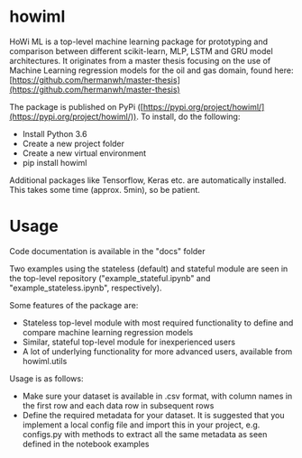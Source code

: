 # howiml
HoWi ML is a top-level machine learning package for prototyping and comparison between different scikit-learn, MLP, LSTM and GRU model architectures. It originates from a master thesis focusing on the use of Machine Learning regression models for the oil and gas domain, found here: [https://github.com/hermanwh/master-thesis](https://github.com/hermanwh/master-thesis)

The package is published on PyPi ([https://pypi.org/project/howiml/](https://pypi.org/project/howiml/)). To install, do the following:
- Install Python 3.6
- Create a new project folder
- Create a new virtual environment
- pip install howiml

Additional packages like Tensorflow, Keras etc. are automatically installed. This takes some time (approx. 5min), so be patient.

# Usage
Code documentation is available in the "docs" folder

Two examples using the stateless (default) and stateful module are seen in the top-level repository ("example_stateful.ipynb" and "example_stateless.ipynb", respectively).

Some features of the package are:
- Stateless top-level module with most required functionality to define and compare machine learning regression models
- Similar, stateful top-level module for inexperienced users
- A lot of underlying functionality for more advanced users, available from howiml.utils

Usage is as follows:
- Make sure your dataset is available in .csv format, with column names in the first row and each data row in subsequent rows
- Define the required metadata for your dataset. It is suggested that you implement a local config file and import this in your project, e.g. configs.py with methods to extract all the same metadata as seen defined in the notebook examples
